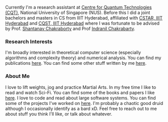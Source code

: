 Currently I'm a research assistant at [Centre for Quantum Technologies (CQT)](https://quantumlah.org), National University of Singapore (NUS).
Before this I did a joint bachelors and masters in CS from IIIT Hyderabad, affiliated with [CSTAR, IIIT Hyderabad](http://cstar.iiit.ac.in) and [CQST, IIIT Hyderabad](https://cqst.iiit.ac.in/) where I was fortunate to be advised by Prof. [Shantanav Chakraborty](https://sites.google.com/view/shchakra) and Prof [Indranil Chakrabarty](https://sites.google.com/view/indranilchakrabarty/).

### Research Interests

I'm broadly interested in theoretical computer science (especially algorithms and complexity theory) and numerical analysis.
You can find my publications [here](/publications).
You can find some other stuff written by me [here](/academia/).

### About Me

I love to lift weights, jog and practice Martial Arts.
In my free time I like to read and watch Sci-Fi. You can find some of the books and papers I like [here](/reading/).
I love to code and read about large software systems. You can find some of the projects I've worked on [here](/projects/).
I'm probably a chaotic good druid <i class="fa fa-hand-peace"></i> although I occasionally identify as a bard xD.
Feel free to reach out to me about stuff you think I'll like, or talk about whatever.

